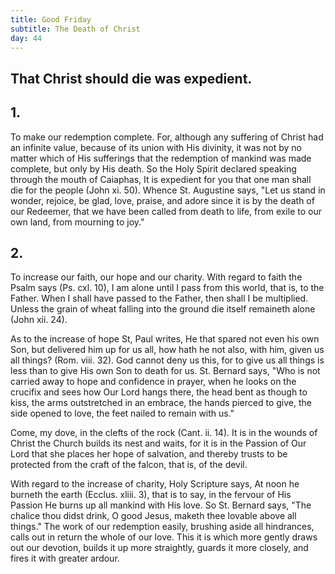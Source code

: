 ```yaml
---
title: Good Friday
subtitle: The Death of Christ
day: 44
---
```


## That Christ should die was expedient.

## 1.

To make our redemption complete. For, although any suffering of Christ had an infinite value, because of its union with His divinity, it was not by no matter which of His sufferings that the redemption of mankind was made complete, but only by His death. So the Holy Spirit declared speaking through the mouth of Caiaphas, It is expedient for you that one man shall die for the people (John xi. 50). Whence St. Augustine says, "Let us stand in wonder, rejoice, be glad, love, praise, and adore since it is by the death of our Redeemer, that we have been called from death to life, from exile to our own land, from mourning to joy."

## 2.

To increase our faith, our hope and our charity. With regard to faith the Psalm says (Ps. cxl. 10), I am alone until I pass from this world, that is, to the Father. When I shall have passed to the Father, then shall I be multiplied. Unless the grain of wheat falling into the ground die itself remaineth alone (John xii. 24).

As to the increase of hope St, Paul writes, He that spared not even his own Son, but delivered him up for us all, how hath he not also, with him, given us all things? (Rom. viii. 32). God cannot deny us this, for to give us all things is less than to give His own Son to death for us. St. Bernard says, "Who is not carried away to hope and confidence in prayer, when he looks on the crucifix and sees how Our Lord hangs there, the head bent as though to kiss, the arms outstretched in an embrace, the hands pierced to give, the side opened to love, the feet nailed to remain with us."

Come, my dove, in the clefts of the rock (Cant. ii. 14). It is in the wounds of Christ the Church builds its nest and waits, for it is in the Passion of Our Lord that she places her hope of salvation, and thereby trusts to be protected from the craft of the falcon, that is, of the devil.

With regard to the increase of charity, Holy Scripture says, At noon he burneth the earth (Ecclus. xliii. 3), that is to say, in the fervour of His Passion He burns up all mankind with His love. So St. Bernard says, "The chalice thou didst drink, O good Jesus, maketh thee lovable above all things." The work of our redemption easily, brushing aside all hindrances, calls out in return the whole of our love. This it is which more gently draws out our devotion, builds it up more straightly, guards it more closely, and fires it with greater ardour.
